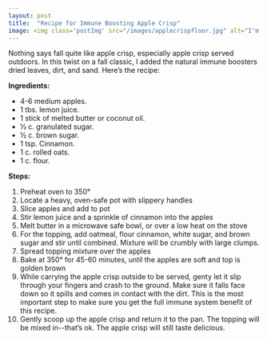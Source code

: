 ```yaml
---
layout: post
title:  "Recipe for Immune Boosting Apple Crisp"
image: <img class='postImg' src="/images/applecrispfloor.jpg" alt="I'm comic sans, asshole"/>
---
```

Nothing says fall quite like apple crisp, especially apple crisp served outdoors. In this twist on a fall classic, I added the natural immune boosters dried leaves, dirt, and sand. Here’s the recipe:

**Ingredients:**
   * 4-6 medium apples. 
   * 1 tbs. lemon juice. 
   * 1 stick of melted butter or coconut oil.  
   * ½ c. granulated sugar. 
   * ½ c. brown sugar. 
   * 1 tsp. Cinnamon.  
   * 1 c. rolled oats. 
   * 1 c. flour. 

**Steps:**
1. Preheat oven to 350°
2. Locate a heavy, oven-safe pot with slippery handles
3. Slice apples and add to pot
4. Stir lemon juice and a sprinkle of cinnamon into the apples
5. Melt butter in a microwave safe bowl, or over a low heat on the stove
6. For the topping, add oatmeal, flour cinnamon, white sugar, and brown sugar and stir until combined. Mixture will be crumbly with large clumps.
7. Spread topping mixture over the apples
8. Bake at 350° for 45-60 minutes, until the apples are soft and top is golden brown
9. While carrying the apple crisp outside to be served, genty let it slip through your fingers and crash to the ground. Make sure it falls face down so it spills and comes in contact with the dirt. This is the most important step to make sure you get the full immune system benefit of this recipe. 
10. Gently scoop up the apple crisp and return it to the pan. The topping will be mixed in--that’s ok. The apple crisp will still taste delicious. 
